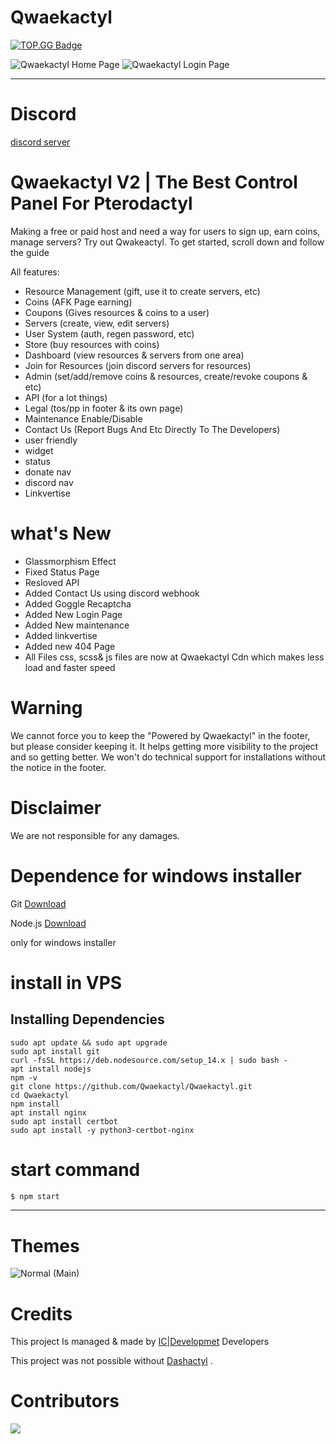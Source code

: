 # Qwaekactyl

[![TOP.GG Badge](https://discord.com/api/guilds/991938583285989527/widget.png?style=shield)](https://discord.gg/g4MfV6N)

![Qwaekactyl Home Page](https://media.discordapp.net/attachments/990890523483058216/991598758624247858/unknown.png)
![Qwaekactyl Login Page](https://media.discordapp.net/attachments/990890523483058216/991597051148255353/unknown.png)
<hr>

# Discord
[discord server](https://discord.gg/k26zKJVf)

# Qwaekactyl V2 | The Best Control Panel For Pterodactyl
Making a free or paid host and need a way for users to sign up, earn coins, manage servers? Try out Qwakeactyl.
To get started, scroll down and follow the guide

All features:
- Resource Management (gift, use it to create servers, etc)
- Coins (AFK Page earning)
- Coupons (Gives resources & coins to a user)
- Servers (create, view, edit servers)
- User System (auth, regen password, etc)
- Store (buy resources with coins)
- Dashboard (view resources & servers from one area)
- Join for Resources (join discord servers for resources)
- Admin (set/add/remove coins & resources, create/revoke coupons & etc)
- API (for a lot things)
- Legal (tos/pp in footer & its own page)
- Maintenance Enable/Disable
- Contact Us (Report Bugs And Etc Directly To The Developers)
- user friendly
- widget
- status
- donate nav
- discord nav
- Linkvertise

# what's New
 - Glassmorphism Effect
 - Fixed Status Page
 - Resloved API
 - Added Contact Us using discord webhook
 - Added Goggle Recaptcha
 - Added New Login Page
 - Added New maintenance 
 - Added linkvertise
 - Added new 404 Page
 - All Files css, scss& js files are now at Qwaekactyl Cdn which makes less load and faster speed 

# Warning

We cannot force you to keep the "Powered by Qwaekactyl" in the footer, but please consider keeping it. It helps getting more visibility to the project and so getting better. We won't do technical support for installations without the notice in the footer.

# Disclaimer

We are not responsible for any damages.

# Dependence for windows installer

Git [Download](https://git-scm.com/downloads)

Node.js [Download](https://nodejs.org/en/download/)

only for windows installer

# install in VPS

<h2>Installing Dependencies</h2>

`sudo apt update && sudo apt upgrade`<br>
`sudo apt install git`<br>
`curl -fsSL https://deb.nodesource.com/setup_14.x | sudo bash -`<br>
`apt install nodejs`<br>
`npm -v`<br>
`git clone https://github.com/Qwaekactyl/Qwaekactyl.git`<br>
`cd Qwaekactyl`<br>
`npm install`<br>
`apt install nginx`<br>
`sudo apt install certbot`<br>
`sudo apt install -y python3-certbot-nginx`


# start command
```js
$ npm start
```

<hr>

# Themes

![Normal (Main)](https://media.discordapp.net/attachments/990890523483058216/991598758624247858/unknown.png)




# Credits

This project Is managed & made by [IC|Developmet](https://github.com/Team-IC) Developers

This project was not possible without [Dashactyl](https://github.com/Votion-Development/Dashactyl) .

# Contributors
<a href = "https://github.com/Qwaekactyl/Qwaekactyl/graphs/contributors">
  <img src = "https://contrib.rocks/image?repo=Qwaekactyl/Qwaekactyl"/>
</a>



